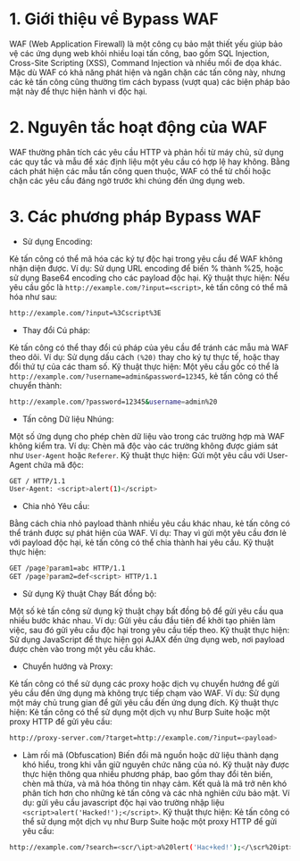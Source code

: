 # 1. Giới thiệu về Bypass WAF
WAF (Web Application Firewall) là một công cụ bảo mật thiết yếu giúp bảo vệ các ứng dụng web khỏi nhiều loại tấn công, bao gồm SQL Injection, Cross-Site Scripting (XSS), Command Injection và nhiều mối đe dọa khác. Mặc dù WAF có khả năng phát hiện và ngăn chặn các tấn công này, nhưng các kẻ tấn công cũng thường tìm cách bypass (vượt qua) các biện pháp bảo mật này để thực hiện hành vi độc hại.

# 2. Nguyên tắc hoạt động của WAF
WAF thường phân tích các yêu cầu HTTP và phản hồi từ máy chủ, sử dụng các quy tắc và mẫu để xác định liệu một yêu cầu có hợp lệ hay không. Bằng cách phát hiện các mẫu tấn công quen thuộc, WAF có thể từ chối hoặc chặn các yêu cầu đáng ngờ trước khi chúng đến ứng dụng web.

# 3. Các phương pháp Bypass WAF
- Sử dụng Encoding:

Kẻ tấn công có thể mã hóa các ký tự độc hại trong yêu cầu để WAF không nhận diện được.
Ví dụ: Sử dụng URL encoding để biến % thành %25, hoặc sử dụng Base64 encoding cho các payload độc hại.
Kỹ thuật thực hiện: Nếu yêu cầu gốc là `http://example.com/?input=<script>`, kẻ tấn công có thể mã hóa như sau:
```bash
http://example.com/?input=%3Cscript%3E
```

- Thay đổi Cú pháp:

Kẻ tấn công có thể thay đổi cú pháp của yêu cầu để tránh các mẫu mà WAF theo dõi.
Ví dụ: Sử dụng dấu cách `(%20)` thay cho ký tự thực tế, hoặc thay đổi thứ tự của các tham số.
Kỹ thuật thực hiện: Một yêu cầu gốc có thể là `http://example.com/?username=admin&password=12345`, kẻ tấn công có thể chuyển thành:
```bash
http://example.com/?password=12345&username=admin%20
```

- Tấn công Dữ liệu Nhúng:

Một số ứng dụng cho phép chèn dữ liệu vào trong các trường hợp mà WAF không kiểm tra.
Ví dụ: Chèn mã độc vào các trường không được giám sát như `User-Agent` hoặc `Referer`.
Kỹ thuật thực hiện: Gửi một yêu cầu với User-Agent chứa mã độc:
```bash
GET / HTTP/1.1
User-Agent: <script>alert(1)</script>
```

- Chia nhỏ Yêu cầu:

Bằng cách chia nhỏ payload thành nhiều yêu cầu khác nhau, kẻ tấn công có thể tránh được sự phát hiện của WAF.
Ví dụ: Thay vì gửi một yêu cầu đơn lẻ với payload độc hại, kẻ tấn công có thể chia thành hai yêu cầu.
Kỹ thuật thực hiện:
```bash
GET /page?param1=abc HTTP/1.1
GET /page?param2=def<script> HTTP/1.1
```

- Sử dụng Kỹ thuật Chạy Bất đồng bộ:

Một số kẻ tấn công sử dụng kỹ thuật chạy bất đồng bộ để gửi yêu cầu qua nhiều bước khác nhau.
Ví dụ: Gửi yêu cầu đầu tiên để khởi tạo phiên làm việc, sau đó gửi yêu cầu độc hại trong yêu cầu tiếp theo.
Kỹ thuật thực hiện: Sử dụng JavaScript để thực hiện gọi AJAX đến ứng dụng web, nơi payload được chèn vào trong một yêu cầu khác.

- Chuyển hướng và Proxy:

Kẻ tấn công có thể sử dụng các proxy hoặc dịch vụ chuyển hướng để gửi yêu cầu đến ứng dụng mà không trực tiếp chạm vào WAF.
Ví dụ: Sử dụng một máy chủ trung gian để gửi yêu cầu đến ứng dụng đích.
Kỹ thuật thực hiện: Kẻ tấn công có thể sử dụng một dịch vụ như Burp Suite hoặc một proxy HTTP để gửi yêu cầu:
```bash
http://proxy-server.com/?target=http://example.com/?input=<payload>
```

- Làm rối mã (Obfuscation)
Biến đổi mã nguồn hoặc dữ liệu thành dạng khó hiểu, trong khi vẫn giữ nguyên chức năng của nó. Kỹ thuật này được thực hiện thông qua nhiều phương pháp, bao gồm thay đổi tên biến, chèn mã thừa, và mã hóa thông tin nhạy cảm. Kết quả là mã trở nên khó phân tích hơn cho những kẻ tấn công và các nhà nghiên cứu bảo mật.
Ví dụ: gửi yêu cầu javascript độc hại vào trường nhập liệu `<script>alert('Hacked!');</script>`.
Kỹ thuật thực hiện: Kẻ tấn công có thể sử dụng một dịch vụ như Burp Suite hoặc một proxy HTTP để gửi yêu cầu:
```bash
http://example.com/?search=<scr/\ipt>a%20lert('Hac+ked!');</\scr%20ipt>
```
